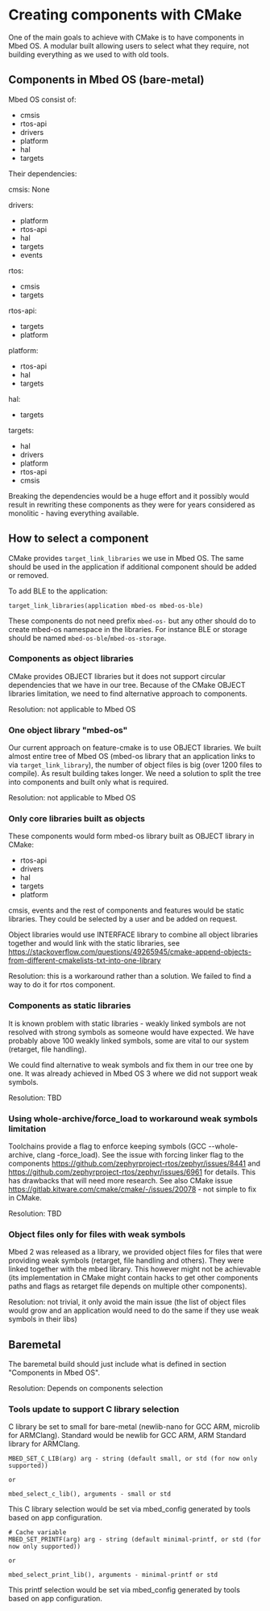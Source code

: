 # Creating components with CMake

One of the main goals to achieve with CMake is to have components in Mbed OS. A modular built allowing users to select what they require, not building everything as we used to with old tools.

## Components in Mbed OS (bare-metal)

Mbed OS consist of:
- cmsis
- rtos-api
- drivers
- platform
- hal
- targets

Their dependencies:

cmsis: 
None

drivers:
- platform
- rtos-api
- hal
- targets
- events

rtos:
- cmsis
- targets

rtos-api:
- targets
- platform

platform:
- rtos-api
- hal
- targets

hal:
- targets

targets:
- hal
- drivers
- platform
- rtos-api
- cmsis

Breaking the dependencies would be a huge effort and it possibly would result in rewriting these components as they were for years considered as monolitic - having everything available.

## How to select a component

CMake provides `target_link_libraries` we use in Mbed OS. The same should be used in the application if additional component should be added or removed.

To add BLE to the application:

```
target_link_libraries(application mbed-os mbed-os-ble)
```

These components do not need prefix `mbed-os-` but any other should do to create mbed-os namespace in the libraries. For instance BLE or storage should be named `mbed-os-ble`/`mbed-os-storage`.

### Components as object libraries

CMake provides OBJECT libraries but it does not support circular dependencies that we have in our tree. Because of the CMake OBJECT libraries limitation, we need to find alternative approach to components.

Resolution: not applicable to Mbed OS

### One object library "mbed-os"

Our current approach on feature-cmake is to use OBJECT libraries. We built almost entire tree of Mbed OS (mbed-os library that an application links to via `target_link_library`), the number of object files is big (over 1200 files to compile). As result building takes longer. We need a solution to split the tree into components and built only what is required.

Resolution: not applicable to Mbed OS

### Only core libraries built as objects

These components would form mbed-os library built as OBJECT library in CMake:
- rtos-api
- drivers
- hal
- targets
- platform

cmsis, events and the rest of components and features would be static libraries. They could be selected by a user and be added on request.

Object libraries would use INTERFACE library to combine all object libraries together and would link with the static libraries, see https://stackoverflow.com/questions/49265945/cmake-append-objects-from-different-cmakelists-txt-into-one-library

Resolution: this is a workaround rather than a solution. We failed to find a way to do it for rtos component.

### Components as static libraries

It is known problem with static libraries - weakly linked symbols are not resolved with strong symbols as someone would have expected. We have probably above 100 weakly linked symbols, some are vital to our system (retarget, file handling).

We could find alternative to weak symbols and fix them in our tree one by one. It was already achieved in Mbed OS 3 where we did not support weak symbols. 

Resolution: TBD

### Using whole-archive/force_load to workaround weak symbols limitation

Toolchains provide a flag to enforce keeping symbols (GCC --whole-archive, clang -force_load). See the issue with forcing linker flag to the components https://github.com/zephyrproject-rtos/zephyr/issues/8441 and https://github.com/zephyrproject-rtos/zephyr/issues/6961 for details. This has drawbacks that will need more research. See also CMake issue https://gitlab.kitware.com/cmake/cmake/-/issues/20078 - not simple to fix in CMake.

Resolution: TBD

### Object files only for files with weak symbols

Mbed 2 was released as a library, we provided object files for files that were providing weak symbols (retarget, file handling and others). They were linked together with the mbed library. This however might not be achievable (its implementation in CMake might contain hacks to get other components paths and flags as retarget file depends on multiple other components).

Resolution: not trivial, it only avoid the main issue (the list of object files would grow and an application would need to do the same if they use weak symbols in their libs)

## Baremetal

The baremetal build should just include what is defined in section "Components in Mbed OS".

Resolution: Depends on components selection

### Tools update to support C library selection

C library be set to small for bare-metal (newlib-nano for GCC ARM, microlib for ARMClang). Standard would be newlib for GCC ARM, ARM Standard library for ARMClang.

```
MBED_SET_C_LIB(arg) arg - string (default small, or std (for now only supported))

or

mbed_select_c_lib(), arguments - small or std
```

This C library selection would be set via mbed_config generated by tools based on app configuration.

```
# Cache variable
MBED_SET_PRINTF(arg) arg - string (default minimal-printf, or std (for now only supported))

or

mbed_select_print_lib(), arguments - minimal-printf or std
```

This printf selection would be set via mbed_config generated by tools based on app configuration.
